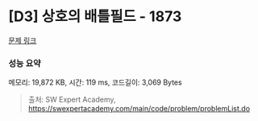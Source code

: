 # [D3] 상호의 배틀필드 - 1873 

[문제 링크](https://swexpertacademy.com/main/code/problem/problemDetail.do?contestProbId=AV5LyE7KD2ADFAXc) 

### 성능 요약

메모리: 19,872 KB, 시간: 119 ms, 코드길이: 3,069 Bytes



> 출처: SW Expert Academy, https://swexpertacademy.com/main/code/problem/problemList.do